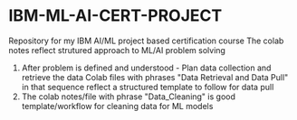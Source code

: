 # IBM-ML-AI-CERT-PROJECT
Repository for my IBM AI/ML project based certification course
The colab notes reflect strutured approach to ML/AI problem solving
  1. After problem is defined and understood - Plan data collection and retrieve the data Colab files with phrases "Data Retrieval and Data Pull" in that sequence reflect a structured template to follow for data pull
  2. The colab notes/file with phrase "Data_Cleaning" is good template/workflow for cleaning data for ML models
     
